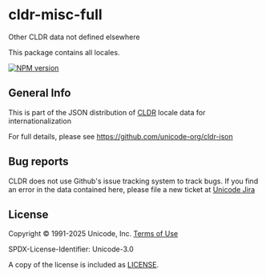 # cldr-misc-full

Other CLDR data not defined elsewhere

This package contains all locales.


[![NPM version](https://img.shields.io/npm/v/cldr-misc-full.svg?style=flat)](https://www.npmjs.org/package/cldr-misc-full)

## General Info

This is part of the JSON distribution of [CLDR](https://cldr.unicode.org/)
locale data for internationalization

For full details, please see <https://github.com/unicode-org/cldr-json>

## Bug reports

CLDR does not use Github's issue tracking system to track bugs.  If you find an error in
the data contained here, please file a new ticket at [Unicode Jira](https://unicode-org.atlassian.net/projects/CLDR/issues)

## License

Copyright © 1991-2025 Unicode, Inc.
[Terms of Use](http://www.unicode.org/copyright.html)

SPDX-License-Identifier: Unicode-3.0

A copy of the license is included as [LICENSE](./LICENSE).
